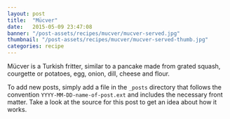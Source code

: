 ```yaml
---
layout: post
title:  "Mücver"
date:   2015-05-09 23:47:08
banner: "/post-assets/recipes/mucver/mucver-served.jpg"
thumbnail: "/post-assets/recipes/mucver/mucver-served-thumb.jpg"
categories: recipe
---
```

Mücver is a Turkish fritter, similar to a pancake made from grated squash, courgette or potatoes, egg, onion, dill, cheese and flour.

<!--more-->

To add new posts, simply add a file in the `_posts` directory that follows the convention `YYYY-MM-DD-name-of-post.ext` and includes the necessary front matter. Take a look at the source for this post to get an idea about how it works.
